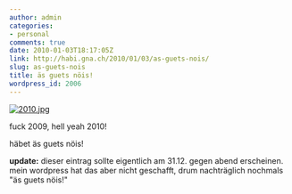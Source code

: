 ```yaml
---
author: admin
categories:
- personal
comments: true
date: 2010-01-03T18:17:05Z
link: http://habi.gna.ch/2010/01/03/as-guets-nois/
slug: as-guets-nois
title: äs guets nöis!
wordpress_id: 2006
---
```


[![2010.jpg](http://habi.gna.ch/wp-content/uploads/2009/12/2010-tm.jpg)](http://habi.gna.ch/wp-content/uploads/2009/12/2010.jpg)

  



fuck 2009, hell yeah 2010!




häbet äs guets nöis!




**update:** dieser eintrag sollte eigentlich am 31.12. gegen abend erscheinen. mein wordpress hat das aber nicht geschafft, drum nachträglich nochmals "äs guets nöis!"



